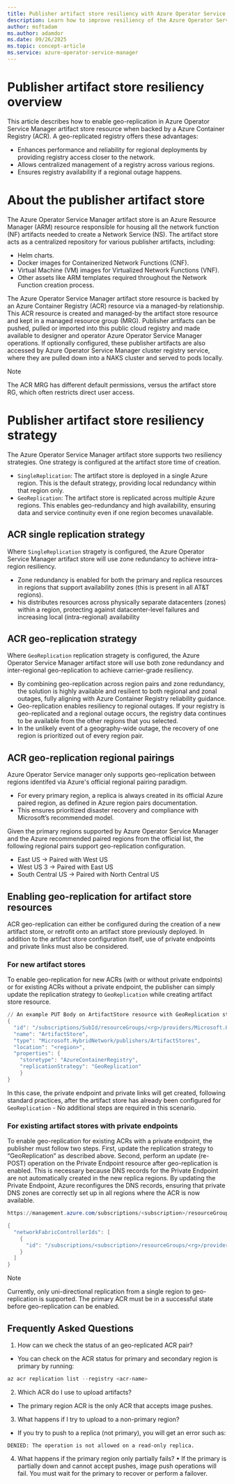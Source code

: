 ```yaml
---
title: Publisher artifact store resiliency with Azure Operator Service Manager
description: Learn how to improve resiliency of the Azure Operator Service Manager publisher artifact store resource.
author: msftadam
ms.author: adamdor
ms.date: 09/26/2025
ms.topic: concept-article
ms.service: azure-operator-service-manager
---
```


# Publisher artifact store resiliency overview

This article describes how to enable geo-replication in Azure Operator Service Manager artifact store resource when backed by a Azure Container Registry (ACR). A geo-replicated registry offers these advantages:
* Enhances performance and reliability for regional deployments by providing registry access closer to the network.
* Allows centralized management of a registry across various regions.
* Ensures registry availability if a regional outage happens.

# About the publisher artifact store

The Azure Operator Service Manager artifact store is an Azure Resource Manager (ARM) resource responsible for housing all the network function (NF) artifacts needed to create a Network Service (NS). The artifact store acts as a centralized repository for various publisher artifacts, including:
* Helm charts.
* Docker images for Containerized Network Functions (CNF).
* Virtual Machine (VM) images for Virtualized Network Functions (VNF).
* Other assets like ARM templates required throughout the Network Function creation process.

The Azure Operator Service Manager artifact store resource is backed by an Azure Container Registry (ACR) resource via a managed-by relationship. This ACR resource is created and managed-by the artifact store resource and kept in a managed resource group (MRG). Publisher artifacts can be pushed, pulled or imported into this public cloud registry and made available to designer and operator Azure Operator Service Manager operations. If optionally configured, these publisher artifacts are also accessed by Azure Operator Service Manager cluster registry service, where they are pulled down into a NAKS cluster and served to pods locally.

> [!NOTE]
> The ACR MRG has different default permissions, versus the artifact store RG, which often restricts direct user access.

# Publisher artifact store resiliency strategy

The Azure Operator Service Manager artifact store supports two resiliency strategies. One strategy is configured at the artifact store time of creation.
* `SingleReplication`: The artifact store is deployed in a single Azure region. This is the default strategy, providing local redundancy within that region only.
* `GeoReplication`: The artifact store is replicated across multiple Azure regions. This enables geo-redundancy and high availability, ensuring data and service continuity even if one region becomes unavailable.

## ACR single replication strategy

Where `SingleReplication` stragety is configured, the Azure Operator Service Manager artifact store will use zone redundancy to achieve intra-region resiliency.
* Zone redundancy is enabled for both the primary and replica resources in regions that support availability zones (this is present in all AT&T regions).
* his distributes resources across physically separate datacenters (zones) within a region, protecting against datacenter-level failures and increasing local (intra-regional) availability

## ACR geo-replication strategy

Where `GeoReplication` replication stragety is configured, the Azure Operator Service Manager artifact store will use both zone redundancy and inter-regional geo-replication to achieve carrier-grade resiliency. 
* By combining geo-replication across region pairs and zone redundancy, the solution is highly available and resilient to both regional and zonal outages, fully aligning with Azure Container Registry reliability guidance.
* Geo-replication enables resiliency to regional outages. If your registry is geo-replicated and a regional outage occurs, the registry data continues to be available from the other regions that you selected.
* In the unlikely event of a geography-wide outage, the recovery of one region is prioritized out of every region pair.

## ACR geo-replication regional pairings

Azure Operator Service manager only supports geo-replication between regions identifed via Azure's official regional pairing paradigm. 
* For every primary region, a replica is always created in its official Azure paired region, as defined in Azure region pairs documentation.
* This ensures prioritized disaster recovery and compliance with Microsoft’s recommended model.

Given the primary regions supported by Azure Operator Service Manager and the Azure recommended paired regions from the official list, the following regional pairs support geo-replication configuration.
* East US → Paired with West US
* West US 3 → Paired with East US
* South Central US → Paired with North Central US

## Enabling geo-replication for artifact store resources

ACR geo-replication can either be configured during the creation of a new artifact store, or retrofit onto an artifact store previously deployed. In addition to the artifact store configuration itself, use of private endpoints and private links must also be considered.

### For new artifact stores

To enable geo-replication for new ACRs (with or without private endpoints) or for existing ACRs without a private endpoint, the publisher can simply update the replication strategy to `GeoReplication` while creating artifact store resource. 

```powershell
// An example PUT Body on ArtifactStore resource with GeoReplication strategy
{
  "id": "/subscriptions/SubId/resourceGroups/<rg>/providers/Microsoft.HybridNetwork/publishers/<publisher>/ArtifactStores/ArtifactStore",
  "name": "ArtifactStore",
  "type": "Microsoft.HybridNetwork/publishers/ArtifactStores",
  "location": "<region>",
  "properties": {
    "storetype": "AzureContainerRegistry",
    "replicationStrategy": "GeoReplication"
    }
}
```
In this case, the private endpoint and private links will get created, following standard practices, after the artifact store has already been configured for `GeoReplication` - No additional steps are required in this scenario.

### For existing artifact stores with private endpoints
To enable geo-replication for existing ACRs with a private endpoint, the publisher must follow two steps. First, update the replication strategy to “GeoReplication” as described above. Second, perform an update (re-POST) operation on the Private Endpoint resource after geo-replication is enabled. This is necessary because DNS records for the Private Endpoint are not automatically created in the new replica regions. By updating the Private Endpoint, Azure reconfigures the DNS records, ensuring that private DNS zones are correctly set up in all regions where the ACR is now available.

```powershell
https://management.azure.com/subscriptions/<subscription>/resourceGroups/<rg>/providers/Microsoft.HybridNetwork/publishers/<publisher>/artifactStores/<artifactStore>/AddNetworkFabricControllerEndPoints?api-version=2024-04-15

{
  "networkFabricControllerIds": [
    {
      "id": "/subscriptions/<subscription>/resourceGroups/<rg>/providers/microsoft.managednetworkfabric/networkFabriccontrollers/<controllerName>"
    }
  ]
}
```

> [!NOTE]
> Currently, only uni-directional replication from a single region to geo-replication is supported. The primary ACR must be in a successful state before geo-replication can be enabled.

## Frequently Asked Questions

1. How can we check the status of an geo-replicated ACR pair?
* You can check on the ACR status for primary and secondary region is primary by running:

```powershell
az acr replication list --registry <acr-name>
```

2. Which ACR do I use to upload artifacts?
* The primary region ACR is the only ACR that accepts image pushes.

3. What happens if I try to upload to a non-primary region?
* If you try to push to a replica (not primary), you will get an error such as:

```
DENIED: The operation is not allowed on a read-only replica.
```

4. What happens if the primary region only partially fails? 
•	If the primary is partially down and cannot accept pushes, image push operations will fail. You must wait for the primary to recover or perform a failover.
